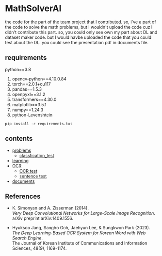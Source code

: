 # MathSolverAI
the code for the part of the team project that I contributed.
so, I've a part of the code to solve the math problems, but I wouldn't upload the code cuz I didn't contribute this part.
so, you could only see own my part about DL and dataset maker code.
but I would havbe uploaded the code that you could test about the DL.
you could see the presentation pdf in documents file.

## requirements
python==3.8
1. opencv-python==4.10.0.84
2. torch==2.0.1+cu117
3. pandas==1.5.3
4. openpyxl==3.1.2
5. transformers==4.30.0
6. matplotlib==3.5.1
7. numpy==1.24.3
8. python-Levenshtein

```
pip install -r requirements.txt
```

## contents
- [problems](./problems)
  - [classfication_test](./diff_solver/get_problem.py)
- [learning](./learning)
- [OCR](./OCR)
  - [OCR test](./OCR/OCR_test.py)
  - [sentence test](./OCR/text_detection.py)
- [documents](./.documents)


## References
- K. Simonyan and A. Zisserman (2014).  
  *Very Deep Convolutional Networks for Large-Scale Image Recognition*.  
  arXiv preprint arXiv:1409.1556.
  
- Hyuksoo Jang, Sangho Goh, Jaehyun Lee, & Sungkwon Park (2023).  
  *The Deep Learning-Based OCR System for Korean Word with Web Search Engine*.  
  The Journal of Korean Institute of Communications and Information Sciences, 48(9), 1169-1174.  
